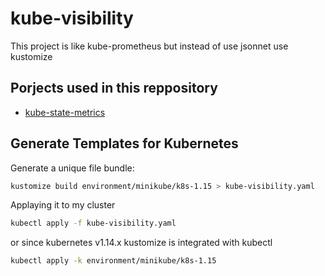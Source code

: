 # kube-visibility

This project is like kube-prometheus but instead of use jsonnet use kustomize

## Porjects used in this reppository

* [kube-state-metrics](https://github.com/kubernetes/kube-state-metrics)


## Generate Templates for Kubernetes

Generate a unique file bundle:

```bash
kustomize build environment/minikube/k8s-1.15 > kube-visibility.yaml
```

Applaying it to my cluster

```bash
kubectl apply -f kube-visibility.yaml
```

or since kubernetes v1.14.x kustomize is integrated with kubectl

```bash
kubectl apply -k environment/minikube/k8s-1.15
```
